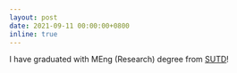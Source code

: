 ```yaml
---
layout: post
date: 2021-09-11 00:00:00+0800
inline: true
---
```


I have graduated with MEng (Research) degree from [SUTD](https://www.sutd.edu.sg)!
